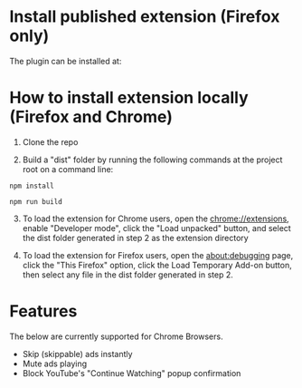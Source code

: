 # Install published extension (Firefox only)
The plugin can be installed at: 

# How to install extension locally (Firefox and Chrome)
1. Clone the repo

2. Build a "dist" folder by running the following commands at the project root on a command line:
```
npm install
``` 
```
npm run build
``` 

3. To load the extension for Chrome users, open the [chrome://extensions](chrome://extensions), enable "Developer mode", click the "Load unpacked" button, and select the dist folder generated in step 2 as the extension directory

4. To load the extension for Firefox users, open the [about:debugging](about:debugging) page, click the "This Firefox" option, click the Load Temporary Add-on button, then select any file in the dist folder generated in step 2.

# Features
The below are currently supported for Chrome Browsers.
* Skip (skippable) ads instantly
* Mute ads playing
* Block YouTube's "Continue Watching" popup confirmation